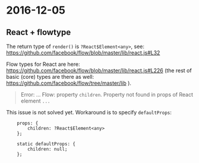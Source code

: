 # 2016-12-05

## React + flowtype

The return type of `render()` is `?React$Element<any>`, see: https://github.com/facebook/flow/blob/master/lib/react.js#L32 

Flow types for React are here: https://github.com/facebook/flow/blob/master/lib/react.js#L226
(the rest of basic (core) types are there as well: https://github.com/facebook/flow/tree/master/lib ).


> Error: ... Flow: property `children`. Property not found in props of React element `...`

This issue is not solved yet. Workaround is to specify `defaultProps`:

```
	props: {
		children: ?React$Element<any>
	};

	static defaultProps: {
		children: null;
	};
```
